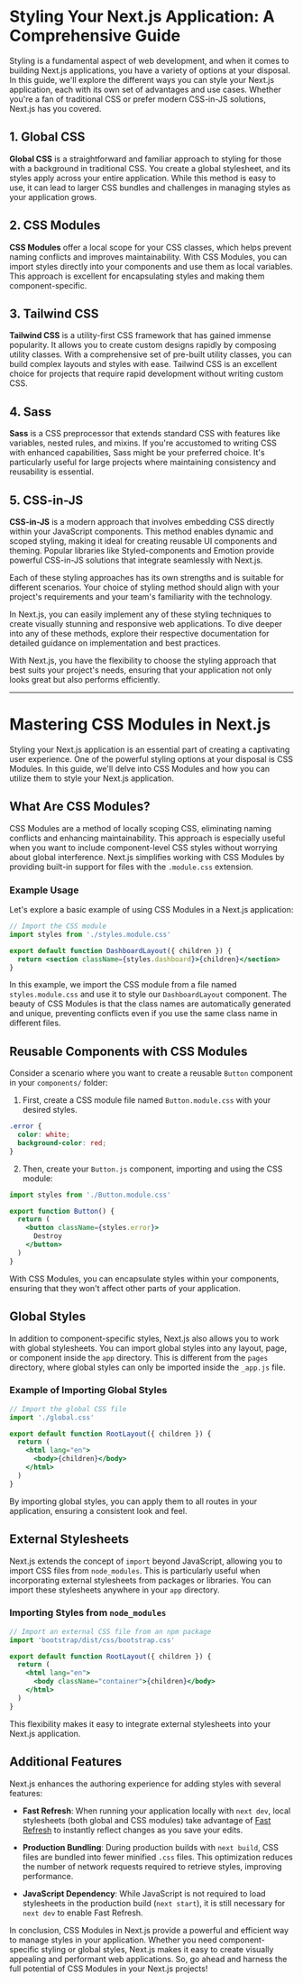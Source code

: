 # Styling Your Next.js Application: A Comprehensive Guide

Styling is a fundamental aspect of web development, and when it comes to building Next.js applications, you have a variety of options at your disposal. In this guide, we'll explore the different ways you can style your Next.js application, each with its own set of advantages and use cases. Whether you're a fan of traditional CSS or prefer modern CSS-in-JS solutions, Next.js has you covered.

## 1. Global CSS

**Global CSS** is a straightforward and familiar approach to styling for those with a background in traditional CSS. You create a global stylesheet, and its styles apply across your entire application. While this method is easy to use, it can lead to larger CSS bundles and challenges in managing styles as your application grows.

## 2. CSS Modules

**CSS Modules** offer a local scope for your CSS classes, which helps prevent naming conflicts and improves maintainability. With CSS Modules, you can import styles directly into your components and use them as local variables. This approach is excellent for encapsulating styles and making them component-specific.

## 3. Tailwind CSS

**Tailwind CSS** is a utility-first CSS framework that has gained immense popularity. It allows you to create custom designs rapidly by composing utility classes. With a comprehensive set of pre-built utility classes, you can build complex layouts and styles with ease. Tailwind CSS is an excellent choice for projects that require rapid development without writing custom CSS.

## 4. Sass

**Sass** is a CSS preprocessor that extends standard CSS with features like variables, nested rules, and mixins. If you're accustomed to writing CSS with enhanced capabilities, Sass might be your preferred choice. It's particularly useful for large projects where maintaining consistency and reusability is essential.

## 5. CSS-in-JS

**CSS-in-JS** is a modern approach that involves embedding CSS directly within your JavaScript components. This method enables dynamic and scoped styling, making it ideal for creating reusable UI components and theming. Popular libraries like Styled-components and Emotion provide powerful CSS-in-JS solutions that integrate seamlessly with Next.js.

Each of these styling approaches has its own strengths and is suitable for different scenarios. Your choice of styling method should align with your project's requirements and your team's familiarity with the technology.

In Next.js, you can easily implement any of these styling techniques to create visually stunning and responsive web applications. To dive deeper into any of these methods, explore their respective documentation for detailed guidance on implementation and best practices.

With Next.js, you have the flexibility to choose the styling approach that best suits your project's needs, ensuring that your application not only looks great but also performs efficiently.


---


# Mastering CSS Modules in Next.js

Styling your Next.js application is an essential part of creating a captivating user experience. One of the powerful styling options at your disposal is CSS Modules. In this guide, we'll delve into CSS Modules and how you can utilize them to style your Next.js application.

## What Are CSS Modules?

CSS Modules are a method of locally scoping CSS, eliminating naming conflicts and enhancing maintainability. This approach is especially useful when you want to include component-level CSS styles without worrying about global interference. Next.js simplifies working with CSS Modules by providing built-in support for files with the `.module.css` extension.

### Example Usage

Let's explore a basic example of using CSS Modules in a Next.js application:

```jsx
// Import the CSS module
import styles from './styles.module.css'

export default function DashboardLayout({ children }) {
  return <section className={styles.dashboard}>{children}</section>
}
```

In this example, we import the CSS module from a file named `styles.module.css` and use it to style our `DashboardLayout` component. The beauty of CSS Modules is that the class names are automatically generated and unique, preventing conflicts even if you use the same class name in different files.

## Reusable Components with CSS Modules

Consider a scenario where you want to create a reusable `Button` component in your `components/` folder:

1. First, create a CSS module file named `Button.module.css` with your desired styles.

```css
.error {
  color: white;
  background-color: red;
}
```

2. Then, create your `Button.js` component, importing and using the CSS module:

```jsx
import styles from './Button.module.css'

export function Button() {
  return (
    <button className={styles.error}>
      Destroy
    </button>
  )
}
```

With CSS Modules, you can encapsulate styles within your components, ensuring that they won't affect other parts of your application.

## Global Styles

In addition to component-specific styles, Next.js also allows you to work with global stylesheets. You can import global styles into any layout, page, or component inside the `app` directory. This is different from the `pages` directory, where global styles can only be imported inside the `_app.js` file.

### Example of Importing Global Styles

```jsx
// Import the global CSS file
import './global.css'

export default function RootLayout({ children }) {
  return (
    <html lang="en">
      <body>{children}</body>
    </html>
  )
}
```

By importing global styles, you can apply them to all routes in your application, ensuring a consistent look and feel.

## External Stylesheets

Next.js extends the concept of `import` beyond JavaScript, allowing you to import CSS files from `node_modules`. This is particularly useful when incorporating external stylesheets from packages or libraries. You can import these stylesheets anywhere in your `app` directory.

### Importing Styles from `node_modules`

```jsx
// Import an external CSS file from an npm package
import 'bootstrap/dist/css/bootstrap.css'

export default function RootLayout({ children }) {
  return (
    <html lang="en">
      <body className="container">{children}</body>
    </html>
  )
}
```

This flexibility makes it easy to integrate external stylesheets into your Next.js application.

## Additional Features

Next.js enhances the authoring experience for adding styles with several features:

- **Fast Refresh**: When running your application locally with `next dev`, local stylesheets (both global and CSS modules) take advantage of [Fast Refresh](https://nextjs.org/docs/architecture/fast-refresh) to instantly reflect changes as you save your edits.

- **Production Bundling**: During production builds with `next build`, CSS files are bundled into fewer minified `.css` files. This optimization reduces the number of network requests required to retrieve styles, improving performance.

- **JavaScript Dependency**: While JavaScript is not required to load stylesheets in the production build (`next start`), it is still necessary for `next dev` to enable Fast Refresh.

In conclusion, CSS Modules in Next.js provide a powerful and efficient way to manage styles in your application. Whether you need component-specific styling or global styles, Next.js makes it easy to create visually appealing and performant web applications. So, go ahead and harness the full potential of CSS Modules in your Next.js projects!